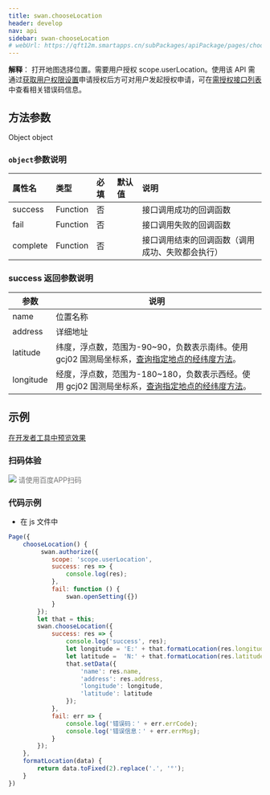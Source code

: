 ```yaml
---
title: swan.chooseLocation
header: develop
nav: api
sidebar: swan-chooseLocation
# webUrl: https://qft12m.smartapps.cn/subPackages/apiPackage/pages/chooseLocation/chooseLocation
---
```




 

**解释**： 打开地图选择位置。需要用户授权 scope.userLocation。使用该 API 需通过[获取用户权限设置](https://smartprogram.baidu.com/docs/develop/api/open/authorize_set/)申请授权后方可对用户发起授权申请，可在[需授权接口列表](https://smartprogram.baidu.com/docs/develop/api/open/authorize_list/)中查看相关错误码信息。
 
## 方法参数 
 
 Object object

### `object`参数说明  

|属性名 |类型  |必填 | 默认值 |说明|
|:---- |:---- |:---- |:----|:----|
|success  | Function |否 | | 接口调用成功的回调函数|
|fail  | Function |否 | | 接口调用失败的回调函数|
|complete  | Function |否 | | 接口调用结束的回调函数（调用成功、失败都会执行）|

### success 返回参数说明  

|参数  |说明  |
|---- | ---- |
|name   | 位置名称|
|address |  详细地址|
|latitude  | 纬度，浮点数，范围为-90~90，负数表示南纬。使用 gcj02 国测局坐标系，[查询指定地点的经纬度方法](/develop/faq/apifaq/)。|
|longitude  |  经度，浮点数，范围为-180~180，负数表示西经。使用 gcj02 国测局坐标系，[查询指定地点的经纬度方法](/develop/faq/apifaq/)。|

## 示例

<a href="swanide://fragment/8d260b725527f894f3e42571fcb9b57e1573635756219" title="在开发者工具中预览效果" target="_self">在开发者工具中预览效果</a>

### 扫码体验

<div class='scan-code-container'>
    <img src="https://b.bdstatic.com/miniapp/assets/images/doc_demo/chooseLocation.png" class="demo-qrcode-image" />
    <font color=#777 12px>请使用百度APP扫码</font>
</div>

 

### 代码示例  


* 在 js 文件中

```js
Page({
    chooseLocation() {
         swan.authorize({
            scope: 'scope.userLocation',
            success: res => {
                console.log(res);
            },
            fail: function () {
                swan.openSetting({})
            }
        });
        let that = this;
        swan.chooseLocation({
            success: res => {
                console.log('success', res);
                let longitude = 'E:' + that.formatLocation(res.longitude) + '′';
                let latitude =  'N:' + that.formatLocation(res.latitude) + '′';
                that.setData({
                    'name': res.name,
                    'address': res.address,
                    'longitude': longitude,
                    'latitude': latitude
                });
            },
            fail: err => {
                console.log('错误码：' + err.errCode);
                console.log('错误信息：' + err.errMsg);
            }
        });
    },
    formatLocation(data) {
        return data.toFixed(2).replace('.', '°');
    }
})
```


